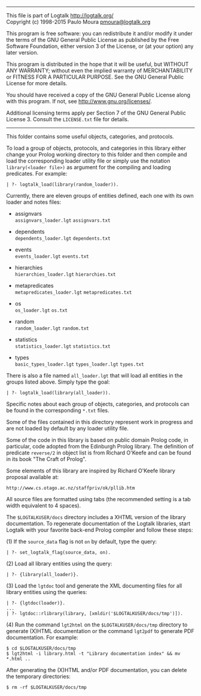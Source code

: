 ________________________________________________________________________

This file is part of Logtalk <http://logtalk.org/>  
Copyright (c) 1998-2015 Paulo Moura <pmoura@logtalk.org>

This program is free software: you can redistribute it and/or modify
it under the terms of the GNU General Public License as published by
the Free Software Foundation, either version 3 of the License, or
(at your option) any later version.

This program is distributed in the hope that it will be useful,
but WITHOUT ANY WARRANTY; without even the implied warranty of
MERCHANTABILITY or FITNESS FOR A PARTICULAR PURPOSE.  See the
GNU General Public License for more details.

You should have received a copy of the GNU General Public License
along with this program.  If not, see <http://www.gnu.org/licenses/>.

Additional licensing terms apply per Section 7 of the GNU General
Public License 3. Consult the `LICENSE.txt` file for details.
________________________________________________________________________


This folder contains some useful objects, categories, and protocols. 

To load a group of objects, protocols, and categories in this library 
either change your Prolog working directory to this folder and then 
compile and load the corresponding loader utility file or simply use 
the notation `library(<loader file>)` as argument for the compiling
and loading predicates. For example:

	| ?- logtalk_load(library(random_loader)).

Currently, there are eleven groups of entities defined, each one with
its own loader and notes files:

* assignvars  
	`assignvars_loader.lgt`
	`assignvars.txt`

* dependents  
	`dependents_loader.lgt`
	`dependents.txt`

* events  
	`events_loader.lgt`
	`events.txt`

* hierarchies  
	`hierarchies_loader.lgt`
	`hierarchies.txt`

* metapredicates  
	`metapredicates_loader.lgt`
	`metapredicates.txt`

* os  
	`os_loader.lgt`
	`os.txt`

* random  
	`random_loader.lgt`
	`random.txt`

* statistics  
	`statistics_loader.lgt`
	`statistics.txt`

* types  
	`basic_types_loader.lgt`
	`types_loader.lgt`
	`types.txt`

There is also a file named `all_loader.lgt` that will load all entities in the 
groups listed above. Simply type the goal:

	| ?- logtalk_load(library(all_loader)).

Specific notes about each group of objects, categories, and protocols can be 
found in the corresponding `*.txt` files.

Some of the files contained in this directory represent work in progress and 
are not loaded by default by any loader utility file.

Some of the code in this library is based on public domain Prolog code, in 
particular, code adopted from the Edinburgh Prolog library. The definition 
of predicate `reverse/2` in object list is from Richard O'Keefe and can be
found in its book "The Craft of Prolog".

Some elements of this library are inspired by Richard O'Keefe library proposal
available at:

	http://www.cs.otago.ac.nz/staffpriv/ok/pllib.htm

All source files are formatted using tabs (the recommended setting is a tab
width equivalent to 4 spaces).

The `$LOGTALKUSER/docs` directory includes a XHTML version of the library
documentation. To regenerate documentation of the Logtalk libraries, start
Logtalk with your favorite back-end Prolog compiler and follow these steps:

(1) If the `source_data` flag is not `on` by default, type the query:

	| ?- set_logtalk_flag(source_data, on).

(2) Load all library entities using the query:

	| ?- {library(all_loader)}.

(3) Load the `lgtdoc` tool and generate the XML documenting files for all
library entities using the queries:

	| ?- {lgtdoc(loader)}.
	...
	| ?- lgtdoc::rlibrary(library, [xmldir('$LOGTALKUSER/docs/tmp')]).

(4) Run the command `lgt2html` on the `$LOGTALKUSER/docs/tmp` directory
to generate (X)HTML documentation or the command `lgt2pdf` to generate PDF
documentation. For example:

	$ cd $LOGTALKUSER/docs/tmp
	$ lgt2html -i library.html -t "Library documentation index" && mv *.html ..

After generating the (X)HTML and/or PDF documentation, you can delete the
temporary directories:

	$ rm -rf $LOGTALKUSER/docs/tmp
